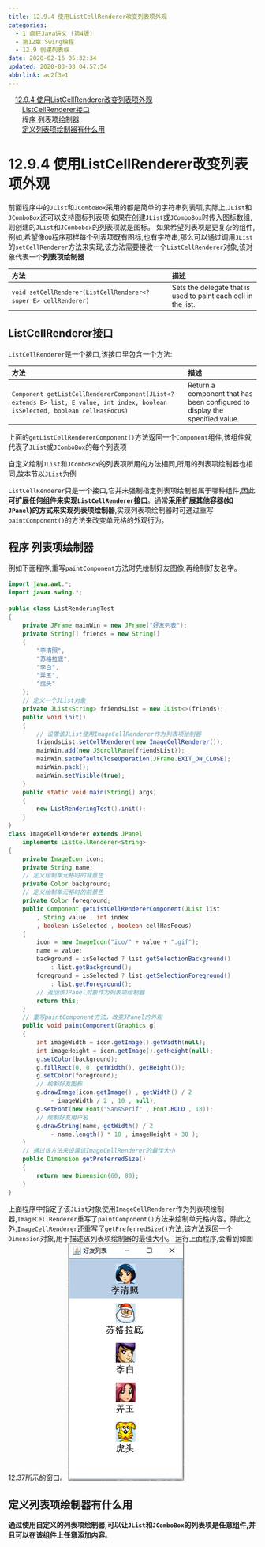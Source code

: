 ```yaml
---
title: 12.9.4 使用ListCellRenderer改变列表项外观
categories: 
  - 1 疯狂Java讲义 (第4版)
  - 第12章 Swing编程
  - 12.9 创建列表框
date: 2020-02-16 05:32:34
updated: 2020-03-03 04:57:54
abbrlink: ac2f3e1
---
```

<div id='my_toc'><a href="/JavaReadingNotes/ac2f3e1/#12-9-4-使用ListCellRenderer改变列表项外观" class="header_1">12.9.4 使用ListCellRenderer改变列表项外观</a>&nbsp;<br><a href="/JavaReadingNotes/ac2f3e1/#ListCellRenderer接口" class="header_2">ListCellRenderer接口</a>&nbsp;<br><a href="/JavaReadingNotes/ac2f3e1/#程序-列表项绘制器" class="header_2">程序 列表项绘制器</a>&nbsp;<br><a href="/JavaReadingNotes/ac2f3e1/#定义列表项绘制器有什么用" class="header_2">定义列表项绘制器有什么用</a>&nbsp;<br></div>
<style>.header_1{margin-left: 1em;}.header_2{margin-left: 2em;}.header_3{margin-left: 3em;}.header_4{margin-left: 4em;}.header_5{margin-left: 5em;}.header_6{margin-left: 6em;}</style>
<!--more-->
<script>if (navigator.platform.search('arm')==-1){document.getElementById('my_toc').style.display = 'none';}var e,p = document.getElementsByTagName('p');while (p.length>0) {e = p[0];e.parentElement.removeChild(e);}</script>

<!--end-->
# 12.9.4 使用ListCellRenderer改变列表项外观
前面程序中的`JList`和`JComboBox`采用的都是简单的字符串列表项,实际上,`JList`和`JComboBox`还可以支持图标列表项,如果在创建`JList`或`JComboBox`时传入图标数组,则创建的`JList`和`JCombobox`的列表项就是图标。
如果希望列表项是更复杂的组件,例如,希望像`QQ`程序那样每个列表项既有图标,也有字符串,那么可以通过调用`JList`的`setCellRenderer`方法来实现,该方法需要接收一个`ListCellRenderer`对象,该对象代表一个**列表项绘制器**

|方法|描述|
|:--|:--|
|`void setCellRenderer(ListCellRenderer<? super E> cellRenderer)`|Sets the delegate that is used to paint each cell in the list.|

## ListCellRenderer接口
`ListCellRenderer`是一个接口,该接口里包含一个方法:

|方法|描述|
|:--|:--|
|`Component getListCellRendererComponent(JList<? extends E> list, E value, int index, boolean isSelected, boolean cellHasFocus)`|Return a component that has been configured to display the specified value.|

上面的`getListCellRendererComponent()`方法返回一个`Component`组件,该组件就代表了`JList`或`JComboBox`的每个列表项

自定义绘制`JList`和`JComboBox`的列表项所用的方法相同,所用的列表项绘制器也相同,故本节以`JList`为例

`ListCellRenderer`只是一个接口,它并未强制指定列表项绘制器属于哪种组件,因此**可扩展任何组件来实现`ListCellRenderer`接口**。通常**采用扩展其他容器(如`JPanel`)的方式来实现列表项绘制器**,实现列表项绘制器时可通过重写`paintComponent()`的方法来改变单元格的外观行为。
## 程序 列表项绘制器
例如下面程序,重写`paintComponent`方法时先绘制好友图像,再绘制好友名字。
```java
import java.awt.*;
import javax.swing.*;

public class ListRenderingTest
{
    private JFrame mainWin = new JFrame("好友列表");
    private String[] friends = new String[]
    {
        "李清照",
        "苏格拉底",
        "李白",
        "弄玉",
        "虎头"
    };
    // 定义一个JList对象
    private JList<String> friendsList = new JList<>(friends);
    public void init()
    {
        // 设置该JList使用ImageCellRenderer作为列表项绘制器
        friendsList.setCellRenderer(new ImageCellRenderer());
        mainWin.add(new JScrollPane(friendsList));
        mainWin.setDefaultCloseOperation(JFrame.EXIT_ON_CLOSE);
        mainWin.pack();
        mainWin.setVisible(true);
    }
    public static void main(String[] args)
    {
        new ListRenderingTest().init();
    }
}
class ImageCellRenderer extends JPanel
    implements ListCellRenderer<String>
{
    private ImageIcon icon;
    private String name;
    // 定义绘制单元格时的背景色
    private Color background;
    // 定义绘制单元格时的前景色
    private Color foreground;
    public Component getListCellRendererComponent(JList list
        , String value , int index
        , boolean isSelected , boolean cellHasFocus)
    {
        icon = new ImageIcon("ico/" + value + ".gif");
        name = value;
        background = isSelected ? list.getSelectionBackground()
            : list.getBackground();
        foreground = isSelected ? list.getSelectionForeground()
            : list.getForeground();
        // 返回该JPanel对象作为列表项绘制器
        return this;
    }
    // 重写paintComponent方法，改变JPanel的外观
    public void paintComponent(Graphics g)
    {
        int imageWidth = icon.getImage().getWidth(null);
        int imageHeight = icon.getImage().getHeight(null);
        g.setColor(background);
        g.fillRect(0, 0, getWidth(), getHeight());
        g.setColor(foreground);
        // 绘制好友图标
        g.drawImage(icon.getImage() , getWidth() / 2
            - imageWidth / 2 , 10 , null);
        g.setFont(new Font("SansSerif" , Font.BOLD , 18));
        // 绘制好友用户名
        g.drawString(name, getWidth() / 2
            - name.length() * 10 , imageHeight + 30 );
    }
    // 通过该方法来设置该ImageCellRenderer的最佳大小
    public Dimension getPreferredSize()
    {
        return new Dimension(60, 80);
    }
}
```
上面程序中指定了该`JList`对象使用`ImageCellRenderer`作为列表项绘制器,`ImageCellRenderer`重写了`paintComponent()`方法来绘制单元格内容。除此之外,`ImageCellRenderer`还重写了`getPreferredSize()`方法,该方法返回一个`Dimension`对象,用于描述该列表项绘制器的最佳大小。
运行上面程序,会看到如图12.37所示的窗口。
![](https://raw.githubusercontent.com/lanlan2017/images/master/CrazyJavaHandout4/Chapter12/12.9.4/1.png)
<!-- CrazyJavaHandout4/Chapter12/12.9.4/ -->
## 定义列表项绘制器有什么用
**通过使用自定义的列表项绘制器,可以让`JList`和`JComboBox`的列表项是任意组件,并且可以在该组件上任意添加内容**。
